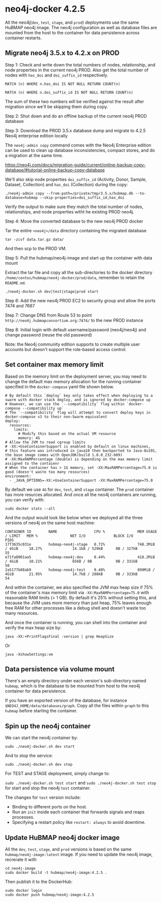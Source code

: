 # neo4j-docker 4.2.5

All the neo4j(`dev`, `test`, `stage`, and `prod`) deployments use the same HuBMAP neo4j image. The neo4j configuration as well as database files are mounted from the host to the container for data persistence across container restarts.

## Migrate neo4j 3.5.x to 4.2.x on PROD

Step 1: Check and write down the total numbers of nodes, relationship, and node properties in the current neo4j PROD. Also get the total number of nodes with `has_doi` and `doi_suffix_id` respectively.

````
MATCH (n) WHERE n.has_doi IS NOT NULL RETURN COUNT(n)
````

````
MATCH (n) WHERE n.doi_suffix_id IS NOT NULL RETURN COUNT(n)
````

The sum of these two numbers will be verified against the result after migration since we'll be skipping them during copy.

Step 2: Shut down and do an offline backup of the current neo4j PROD database

Step 3: Download the PROD 3.5.x database dump and migrate to 4.2.5 Neo4j enterprise edition locally

The `neo4j-admin copy` command comes with the Neo4j Enterprise edition can be used to clean up database inconsistencies, compact stores, and do a migration at the same time.

https://neo4j.com/docs/migration-guide/current/online-backup-copy-database/#tutorial-online-backup-copy-database

We'll also skip node properties `doi_suffix_id` (Activity, Donor, Sample, Dataset, Collection) and `has_doi` (Collection) during the copy:

````
./neo4j-admin copy --from-path=/private/tmp/3.5.x/hubmap.db --to-database=hubmap --skip-properties=doi_suffix_id,has_doi
````

Verify the output to make sure they match the total number of nodes, relationships, and node properties witht he existing PROD neo4j.

Step 4: Move the converted database to the new neo4j PROD docker

Tar the entire `<neo4j>/data` directory containing the migrated database

````
tar -zcvf data.tar.gz data/
````

And then scp to the PROD VM.

Step 5: Pull the hubmap/neo4j-image and start up the container with data mount

Extract the tar file and copy all the sub-directories to the docker directory `/home/centos/hubmap/neo4j-docker/prod/data`, remember to retain the `README.md`.

````
./neo4j-docker.sh dev|test|stage|prod start
```` 

Step 6: Add the new neo4j PROD EC2 to security group and allow the ports 7474 and 7687

Step 7: Change DNS from Route 53 to point `http://neo4j.hubmapconsortium.org:7474/` to the new PROD instance

Step 8: Initial login with default username/password (neo4j/neo4j) and change password (reuse the old password) 

Note: the Neo4j community edition supports to create multiple user accounts but doesn't support the role-based access control.

## Set container max memory limit

Based on the memory limit on the deployment server, you may need to change the default max memory allocation for the running container specified in the `docker-compose` yaml file shown below. 

````
# By default this `deploy` key only takes effect when deploying to a swarm with docker stack deploy, and is ignored by docker-compose up
# However, we can use the `--compatibility` flag within `docker-compose --compatibility up`
# The `--compatibility` flag will attempt to convert deploy keys in docker-compose v3 to their non-Swarm equivalent
deploy:
  resources:
    limits:
      # Modify this based on the actual VM resource
      memory: 4G
# Allow the JVM to read cgroup limits
# -XX:+UseContainerSupport is enabled by default on linux machines, 
# this feature was introduced in java10 then backported to Java-8u191, the base image comes with OpenJDK(build 1.8.0_232-b09)
# -XX:MaxRAMPercentage (double) is depending on the max memory limit assigned to the contaienr
# When the container has > 1G memory, set -XX:MaxRAMPercentage=75.0 is good (doesn't waste too many resources)
environment:
  - _JAVA_OPTIONS=-XX:+UseContainerSupport -XX:MaxRAMPercentage=75.0
````

By default we use `4G` for `dev`, `test`, and `stage` container. The `prod` container has more resurces allocated. And once all the neo4j containers are running, you can verify with:

````
sudo docker stats --all
````

And the output would look like below when we deployed all the three versions of neo4j on the same host machine:

````
CONTAINER ID        NAME                 CPU %               MEM USAGE / LIMIT   MEM %               NET I/O             BLOCK I/O           PIDS
17f3635c031e        hubmap-neo4j-stage   0.72%               748.3MiB / 4GiB     18.27%              14.1kB / 529kB      0B / 327kB          55
e71fa8001aa5        hubmap-neo4j-dev     0.44%               418.2MiB / 4GiB     10.21%              656B / 0B           0B / 331kB          50
2a5177b88ab9        hubmap-neo4j-test    0.48%               899MiB / 4GiB       21.95%              14.7kB / 288kB      0B / 333kB          54
````

And within the container, we also specified the JVM max heap size if 75% of the container's max memory limit via `-XX:MaxRAMPercentage=75.0` with reasonable RAM limits (> 1 GB). By default it's 25% without setting this, and because the JVM uses more memory than just heap, 75% leaves enough free RAM for other processes like a debug shell and doesn't waste too many resources.

And once the container is running, you can shell into the container and verify the max heap size by:

````
java -XX:+PrintFlagsFinal -version | grep HeapSize
````

Or 

````
java -XshowSettings:vm
````

## Data persistence via volume mount

There's an empty directory under each version's sub-directory named `hubmap`, which is the database to be mounted from host to the neo4j container for data persistence.

If you have an exported version of the database, for instance `$NEO4J_HOME/data/databases/graph`. Copy all the files within `graph` to this `hubmap` before starting the container.


## Spin up the neo4j container

We can start the neo4j container by:

````
sudo ./neo4j-docker.sh dev start
````

And to stop the service:

````
sudo ./neo4j-docker.sh dev stop
````

For TEST and STAGE deployment, simply change to:

`sudo ./neo4j-docker.sh test start` and `sudo ./neo4j-docker.sh test stop` for start and stop the neo4j `test` container.

The changes for `test` version include:

* Binding to different ports on the host.
* Run an `init` inside each container that forwards signals and reaps processes.
* Specifying a restart policy like `restart: always` to avoid downtime.

## Update HuBMAP neo4j docker image

All the `dev`, `test`, `stage`, and `prod` versions is based on the same `hubmap/neo4j-image:latest` image. If you need to update the neo4j image, recrerate it with 

````
cd neo4j-image
sudo docker build -t hubmap/neo4j-image:4.2.5 .
````

Then publish it to the DockerHub:

````
sudo docker login
sudo docker push hubmap/neo4j-image:4.2.5
````
